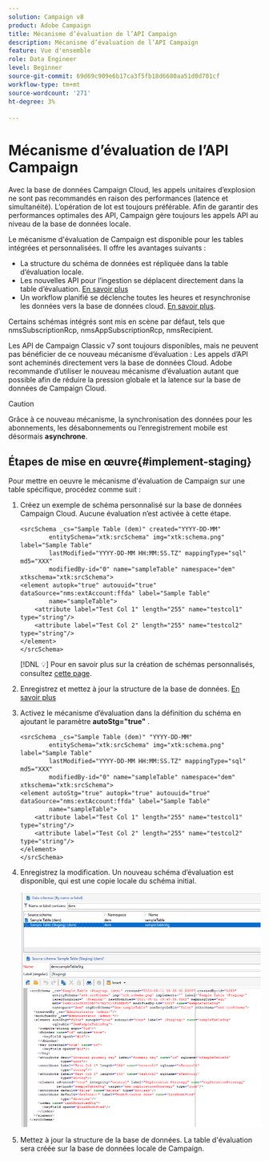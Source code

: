 ```yaml
---
solution: Campaign v8
product: Adobe Campaign
title: Mécanisme d’évaluation de l’API Campaign
description: Mécanisme d’évaluation de l’API Campaign
feature: Vue d'ensemble
role: Data Engineer
level: Beginner
source-git-commit: 69d69c909e6b17ca3f5fb18d6680aa51d0d701cf
workflow-type: tm+mt
source-wordcount: '271'
ht-degree: 3%

---
```


# Mécanisme d’évaluation de l’API Campaign

Avec la base de données Campaign Cloud, les appels unitaires d’explosion ne sont pas recommandés en raison des performances (latence et simultanéité). L’opération de lot est toujours préférable. Afin de garantir des performances optimales des API, Campaign gère toujours les appels API au niveau de la base de données locale.

Le mécanisme d&#39;évaluation de Campaign est disponible pour les tables intégrées et personnalisées. Il offre les avantages suivants :

* La structure du schéma de données est répliquée dans la table d’évaluation locale.
* Les nouvelles API pour l’ingestion se déplacent directement dans la table d’évaluation. [En savoir plus](new-apis.md)
* Un workflow planifié se déclenche toutes les heures et resynchronise les données vers la base de données cloud. [En savoir plus](../config/replication.md).

Certains schémas intégrés sont mis en scène par défaut, tels que nmsSubscriptionRcp, nmsAppSubscriptionRcp, nmsRecipient.

Les API de Campaign Classic v7 sont toujours disponibles, mais ne peuvent pas bénéficier de ce nouveau mécanisme d’évaluation : Les appels d’API sont acheminés directement vers la base de données Cloud. Adobe recommande d’utiliser le nouveau mécanisme d’évaluation autant que possible afin de réduire la pression globale et la latence sur la base de données de Campaign Cloud.

>[!CAUTION]
>
>Grâce à ce nouveau mécanisme, la synchronisation des données pour les abonnements, les désabonnements ou l’enregistrement mobile est désormais **asynchrone**.


## Étapes de mise en œuvre{#implement-staging}

Pour mettre en oeuvre le mécanisme d&#39;évaluation de Campaign sur une table spécifique, procédez comme suit :

1. Créez un exemple de schéma personnalisé sur la base de données Campaign Cloud. Aucune évaluation n’est activée à cette étape.

   ```
   <srcSchema _cs="Sample Table (dem)" created="YYYY-DD-MM"
           entitySchema="xtk:srcSchema" img="xtk:schema.png" label="Sample Table"
           lastModified="YYYY-DD-MM HH:MM:SS.TZ" mappingType="sql" md5="XXX"
           modifiedBy-id="0" name="sampleTable" namespace="dem" xtkschema="xtk:srcSchema">
   <element autopk="true" autouuid="true" dataSource="nms:extAccount:ffda" label="Sample Table"
           name="sampleTable">
       <attribute label="Test Col 1" length="255" name="testcol1" type="string"/>
       <attribute label="Test Col 2" length="255" name="testcol2" type="string"/>
   </element>
   </srcSchema>
   ```

   [!DNL :bulb:] Pour en savoir plus sur la création de schémas personnalisés, consultez  [cette page](create-schema.md).

1. Enregistrez et mettez à jour la structure de la base de données.  [En savoir plus](update-database-structure.md)

1. Activez le mécanisme d’évaluation dans la définition du schéma en ajoutant le paramètre **autoStg=&quot;true&quot;** .

   ```
   <srcSchema _cs="Sample Table (dem)" "YYYY-DD-MM"
           entitySchema="xtk:srcSchema" img="xtk:schema.png" label="Sample Table"
           lastModified="YYYY-DD-MM HH:MM:SS.TZ" mappingType="sql" md5="XXX"
           modifiedBy-id="0" name="sampleTable" namespace="dem" xtkschema="xtk:srcSchema">
   <element autoStg="true" autopk="true" autouuid="true" dataSource="nms:extAccount:ffda" label="Sample Table"
           name="sampleTable">
       <attribute label="Test Col 1" length="255" name="testcol1" type="string"/>
       <attribute label="Test Col 2" length="255" name="testcol2" type="string"/>
   </element>
   </srcSchema>
   ```

1. Enregistrez la modification. Un nouveau schéma d’évaluation est disponible, qui est une copie locale du schéma initial.

   ![](assets/staging-mechanism.png)

1. Mettez à jour la structure de la base de données. La table d&#39;évaluation sera créée sur la base de données locale de Campaign.
